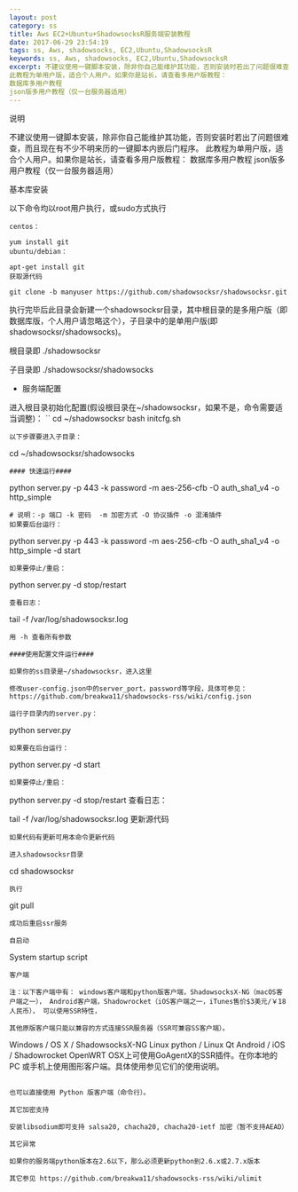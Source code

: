 ```yaml
---
layout: post
category: ss
title: Aws EC2+Ubuntu+ShadowsocksR服务端安装教程
date: 2017-06-29 23:54:19
tags: ss, Aws, shadowsocks, EC2,Ubuntu,ShadowsocksR
keywords: ss, Aws, shadowsocks, EC2,Ubuntu,ShadowsocksR
excerpt: 不建议使用一键脚本安装，除非你自己能维护其功能，否则安装时若出了问题很难查，而且现在有不少不明来历的一键脚本内嵌后门程序。
此教程为单用户版，适合个人用户。如果你是站长，请查看多用户版教程：
数据库多用户教程
json版多用户教程（仅一台服务器适用）
---
```

 

说明

不建议使用一键脚本安装，除非你自己能维护其功能，否则安装时若出了问题很难查，而且现在有不少不明来历的一键脚本内嵌后门程序。
此教程为单用户版，适合个人用户。如果你是站长，请查看多用户版教程：
数据库多用户教程
json版多用户教程（仅一台服务器适用）

基本库安装

以下命令均以root用户执行，或sudo方式执行
```
centos：

yum install git
ubuntu/debian：

apt-get install git
获取源代码

git clone -b manyuser https://github.com/shadowsocksr/shadowsocksr.git
```
执行完毕后此目录会新建一个shadowsocksr目录，其中根目录的是多用户版（即数据库版，个人用户请忽略这个），子目录中的是单用户版(即shadowsocksr/shadowsocks)。

根目录即 ./shadowsocksr

子目录即 ./shadowsocksr/shadowsocks

- 服务端配置

进入根目录初始化配置(假设根目录在~/shadowsocksr，如果不是，命令需要适当调整)：
``
cd ~/shadowsocksr
bash initcfg.sh
```
以下步骤要进入子目录：
```
cd ~/shadowsocksr/shadowsocks
```
#### 快速运行####
```
python server.py -p 443 -k password -m aes-256-cfb -O auth_sha1_v4 -o http_simple
```
# 说明：-p 端口 -k 密码  -m 加密方式 -O 协议插件 -o 混淆插件
如果要后台运行：
```
python server.py -p 443 -k password -m aes-256-cfb -O auth_sha1_v4 -o http_simple -d start
```
如果要停止/重启：
```
python server.py -d stop/restart
```
查看日志：
```
tail -f /var/log/shadowsocksr.log
```
用 -h 查看所有参数

####使用配置文件运行####

如果你的ss目录是~/shadowsocksr，进入这里

修改user-config.json中的server_port，password等字段，具体可参见：
https://github.com/breakwa11/shadowsocks-rss/wiki/config.json

运行子目录内的server.py：
```
python server.py
```
如果要在后台运行：
```
python server.py -d start
```
如果要停止/重启：
```
python server.py -d stop/restart
查看日志：

tail -f /var/log/shadowsocksr.log
更新源代码
```
如果代码有更新可用本命令更新代码

进入shadowsocksr目录
```
cd shadowsocksr
```
执行
```
git pull
```
成功后重启ssr服务

自启动
```
System startup script
```
客户端

注：以下客户端中有： windows客户端和python版客户端，ShadowsocksX-NG（macOS客户端之一）， Android客户端，Shadowrocket（iOS客户端之一，iTunes售价$3美元/￥18人民币）， 可以使用SSR特性，

其他原版客户端只能以兼容的方式连接SSR服务器（SSR可兼容SS客户端）。
```
Windows / OS X / ShadowsocksX-NG
Linux python / Linux Qt
Android / iOS / Shadowrocket
OpenWRT
OSX上可使用GoAgentX的SSR插件。在你本地的 PC 或手机上使用图形客户端。具体使用参见它们的使用说明。
```

也可以直接使用 Python 版客户端（命令行）。

其它加密支持

安装libsodium即可支持 salsa20, chacha20, chacha20-ietf 加密（暂不支持AEAD）

其它异常

如果你的服务端python版本在2.6以下，那么必须更新python到2.6.x或2.7.x版本

其它参见 https://github.com/breakwa11/shadowsocks-rss/wiki/ulimit